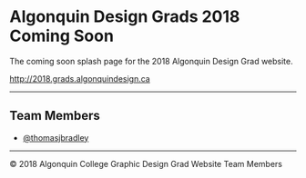 # Algonquin Design Grads 2018<br>Coming Soon

The coming soon splash page for the 2018 Algonquin Design Grad website.

<http://2018.grads.algonquindesign.ca>

---

## Team Members

- [@thomasjbradley](https://github.com/thomasjbradley)

---

© 2018 Algonquin College Graphic Design Grad Website Team Members

